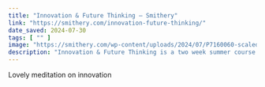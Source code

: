 ```yaml
---
title: "Innovation & Future Thinking – Smithery"
link: "https://smithery.com/innovation-future-thinking/"
date_saved: 2024-07-30
tags: [ "" ]
image: "https://smithery.com/wp-content/uploads/2024/07/P7160060-scaled.jpg"
description: "Innovation & Future Thinking is a two week summer course at IED Barcelona - this is a reading list for students to support their learning."
---
```


Lovely meditation on innovation